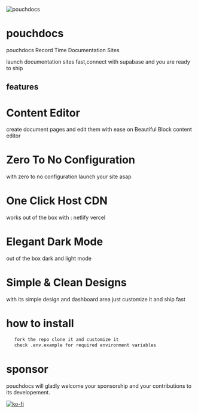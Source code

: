 ![pouchdocs](https://pouchdocs.netlify.app/pouchdocs.png)
# pouchdocs

pouchdocs Record Time Documentation Sites

launch documentation sites fast,connect with supabase and you are ready to ship

## features

# Content Editor
create document pages and edit them with ease on Beautiful Block content editor

# Zero To No Configuration
with zero to no configuration launch your site asap

# One Click Host CDN
works out of the box with : netlify vercel

# Elegant Dark Mode
out of the box dark and light mode

# Simple & Clean Designs
with its simple design and dashboard area just customize it and ship fast

# how to install

```bash
   fork the repo clone it and customize it
   check .env.example for required environment variables


```

# sponsor

pouchdocs will gladly welcome your sponsorship and your 
contributions to its developement.

[![ko-fi](https://ko-fi.com/img/githubbutton_sm.svg)](https://ko-fi.com/H2H3XBF9G)



